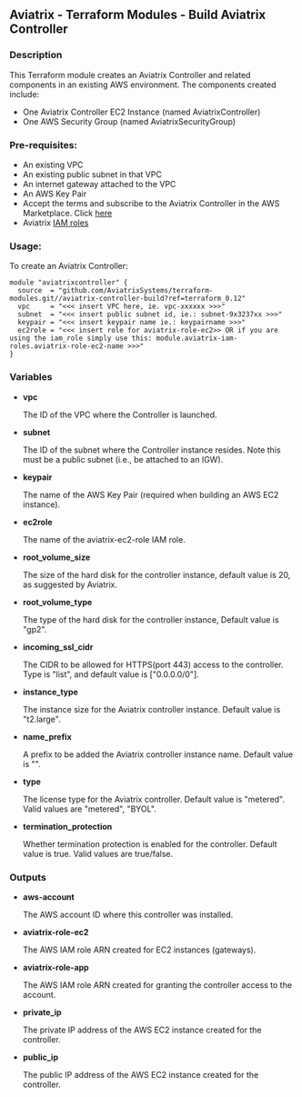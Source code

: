 ## Aviatrix - Terraform Modules - Build Aviatrix Controller

### Description
This Terraform module creates an Aviatrix Controller and related components in an existing AWS environment. The
components created include:

* One Aviatrix Controller EC2 Instance (named AviatrixController)
* One AWS Security Group (named AviatrixSecurityGroup)

### Pre-requisites:

* An existing VPC
* An existing public subnet in that VPC
* An internet gateway attached to the VPC
* An AWS Key Pair
* Accept the terms and subscribe to the Aviatrix Controller in the AWS Marketplace.
Click [here](https://aws.amazon.com/marketplace/pp?sku=zemc6exdso42eps9ki88l9za)
* Aviatrix [IAM roles](../aviatrix-controller-iam-roles/)

### Usage:

To create an Aviatrix Controller:

```
module "aviatrixcontroller" {
  source  = "github.com/AviatrixSystems/terraform-modules.git//aviatrix-controller-build?ref=terraform_0.12"
  vpc     = "<<< insert VPC here, ie. vpc-xxxxxx >>>"
  subnet  = "<<< insert public subnet id, ie.: subnet-9x3237xx >>>"
  keypair = "<<< insert keypair name ie.: keypairname >>>"
  ec2role = "<<< insert role for aviatrix-role-ec2>> OR if you are using the iam_role simply use this: module.aviatrix-iam-roles.aviatrix-role-ec2-name >>>"
}
```

### Variables

- **vpc**

  The ID of the VPC where the Controller is launched.
  
- **subnet**

  The ID of the subnet where the Controller instance resides. Note this must be a public subnet (i.e., be attached to an IGW).

- **keypair**

  The name of the AWS Key Pair (required when building an AWS EC2 instance).
  
- **ec2role**

  The name of the aviatrix-ec2-role IAM role.

- **root_volume_size**
  
  The size of the hard disk for the controller instance, default value is 20, as suggested by Aviatrix.

- **root_volume_type**
  
  The type of the hard disk for the controller instance, Default value is "gp2".

- **incoming_ssl_cidr**
  
  The CIDR to be allowed for HTTPS(port 443) access to the controller. Type is "list", and default value is ["0.0.0.0/0"].

- **instance_type**

  The instance size for the Aviatrix controller instance. Default value is "t2.large".

- **name_prefix**

  A prefix to be added the Aviatrix controller instance name. Default value is "".

- **type**

  The license type for the Aviatrix controller. Default value is "metered". Valid values are "metered", "BYOL".

- **termination_protection**

  Whether termination protection is enabled for the controller. Default value is true. Valid values are true/false.

### Outputs
- **aws-account**

  The AWS account ID where this controller was installed.

- **aviatrix-role-ec2**

  The AWS IAM role ARN created for EC2 instances (gateways).

- **aviatrix-role-app**

  The AWS IAM role ARN created for granting the controller access to the account.

- **private_ip**

  The private IP address of the AWS EC2 instance created for the controller.

- **public_ip**

  The public IP address of the AWS EC2 instance created for the controller.
